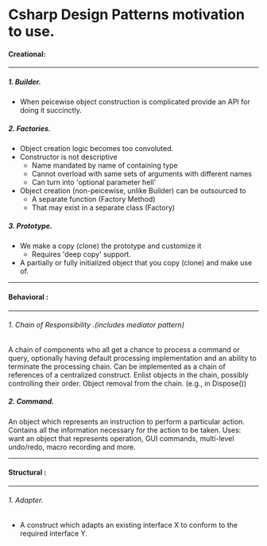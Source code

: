  # Csharp Design Patterns motivation to use.
 #### Creational:
 

------------


##### 1. Builder.
- When peicewise object construction is complicated provide an API for doing it succinctly.

##### 2. Factories.
- Object creation logic becomes too convoluted.
- Constructor is not descriptive
	-  Name mandated by name of containing type
	- Cannot overload with same sets of arguments with different names
	- Can turn into 'optional parameter hell'
- Object creation (non-peicewise, unlike Builder) can be outsourced to
	- A separate function (Factory Method)
	- That may exist in a separate class (Factory)

##### 3. Prototype.
- We make a copy (clone) the prototype and customize it
	- Requires 'deep copy' support.
- A partially or fully initialized object that you copy (clone) and make use of.


------------


#### Behavioral :

------------


###### 1. Chain of Responsibility .(includes mediator pattern)
A chain of components who all get a chance to process a command or query, optionally having default processing implementation and an ability to terminate the processing chain.
Can be implemented as a chain of references of a centralized construct.
Enlist objects in the chain, possibly controlling their order.
Object removal from the chain. (e.g., in Dispose())

##### 2. Command.
An object which represents an instruction to perform a particular action. Contains all the information necessary for the action to be taken.
Uses: want an object that represents operation, GUI commands, multi-level undo/redo, macro recording and more.


------------


#### Structural  :

------------


###### 1. Adapter.
- A construct which adapts an existing interface X to conform to the required interface Y.
